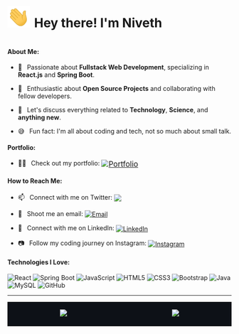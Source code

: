 <!-- Header with Banner Image -->
<div style="display: flex; align-items: baseline;">
  <img src="./img/hi.gif" style="width:50px" alt="Hi there!" style="vertical-align: middle;" />
  <h1 style="margin-left: 10px;">Hey there! I'm Niveth</h1>
</div>

#### About Me:<br>

- 🔭 &ensp;Passionate about **Fullstack Web Development**, specializing in **React.js** and **Spring Boot**.

- 🌱 &ensp;Enthusiastic about **Open Source Projects** and collaborating with fellow developers.
- 💬 &ensp;Let's discuss everything related to **Technology**, **Science**, and **anything new**.
- 😅 &ensp;Fun fact: I'm all about coding and tech, not so much about small talk.

#### Portfolio:

- 👨‍🎓 &ensp;Check out my portfolio:
  <a href="https://nivethjunnithan.github.io/" target="_blank">
  <img align="center" src="https://img.shields.io/badge/Portfolio-181717?style=flat-square&logo=github" alt="Portfolio" style="vertical-align: middle; font-size: larger;"/>
  </a>

#### How to Reach Me:

- 📫 &ensp;Connect with me on Twitter:
  <a href="https://twitter.com/nivethjunnithan" target="_blank">
  <img align="center" src="https://img.shields.io/badge/@nivethjunnithan-1DA1F2?style=flat-square&logo=twitter&logoColor=white" style="vertical-align: middle; color: black;" />
  </a>

- 📧 &ensp;Shoot me an email:
  <a href="mailto:nivethunnithan@gmail.com" target="_blank">
  <img align="center" src="https://img.shields.io/badge/nivethunnithan@gmail.com-D14836?style=flat-square&logo=gmail&logoColor=white" alt="Email" style="vertical-align: middle;" />
  </a>

- 💼 &ensp;Connect with me on LinkedIn:
  <a href="https://www.linkedin.com/in/nivethjunnithan/" target="_blank">
  <img align="center" src="https://img.shields.io/badge/nivethjunnithan-0A66C2?style=flat-square&logo=linkedin&logoColor=white" alt="LinkedIn" style="vertical-align: middle;" />
  </a>

- 📷 &ensp;Follow my coding journey on Instagram:
  <a href="https://instagram.com/_niveth.j.unnithan_" target="_blank">
  <img align="center" src="https://img.shields.io/badge/_niveth.j.unnithan_-E4405F?style=flat-square&logo=instagram&logoColor=white" alt="Instagram" style="vertical-align: middle;" />
  </a>

#### Technologies I Love:<br>

![React](https://img.shields.io/badge/-React-20232A?style=flat-square&logo=react)
![Spring Boot](https://img.shields.io/badge/Spring%20Boot-6DB33F?style=flat-square&logo=spring&logoColor=white)
![JavaScript](https://img.shields.io/badge/-JavaScript-F7DF1E?style=flat-square&logo=javascript&logoColor=black)
![HTML5](https://img.shields.io/badge/-HTML5-E34F26?style=flat-square&logo=html5&logoColor=white)
![CSS3](https://img.shields.io/badge/-CSS3-1572B6?style=flat-square&logo=css3)
![Bootstrap](https://img.shields.io/badge/-Bootstrap-563D7C?style=flat-square&logo=bootstrap)
![Java](https://img.shields.io/badge/-Java-007396?style=flat-square&logo=java&logoColor=white)
![MySQL](https://img.shields.io/badge/-MySQL-00000F?style=flat-square&logo=mysql)
![GitHub](https://img.shields.io/badge/-GitHub-181717?style=flat-square&logo=github)

---

<!-- GitHub Stats and Top Languages Side by Side -->
<table style="width: 100%; display: table;">
  <tr>
    <td style="width: 48%; background-color: #0d1117;">
      <p align="center">
        <a href="https://github.com/anuraghazra/github-readme-stats">
          <img height="180em" src="https://github-readme-stats-eight-theta.vercel.app/api?username=nivethjunnithan&show_icons=true&include_all_commits=true&count_private=true&hide_border=true&bg_color=0d1117&title_color=58a6ff&icon_color=58a6ff&text_color=ffffff"/>
        </a>
      </p>
    </td>
    <td style="width: 48%; background-color: #0d1117;">
      <p align="center">
        <a href="https://github.com/anuraghazra/github-readme-stats">
          <img height="180em" src="https://github-readme-stats-eight-theta.vercel.app/api/top-langs/?username=nivethjunnithan&layout=compact&langs_count=8&hide_border=true&bg_color=0d1117&title_color=58a6ff&text_color=ffffff"/>
        </a>
      </p>
    </td>
  </tr>
</table>
<!-- You can add more sections like projects, contributions, articles

